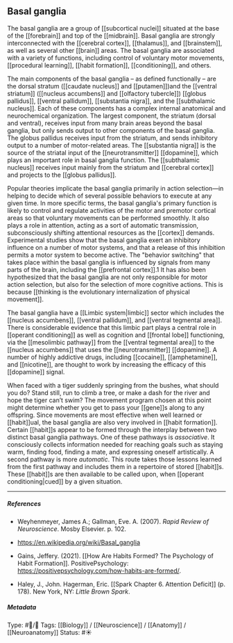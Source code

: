 ## Basal ganglia  # 

The basal ganglia are a group of [[subcortical nuclei]] situated at the base of the [[forebrain]] and top of the [[midbrain]]. Basal ganglia are strongly interconnected with the [[cerebral cortex]], [[thalamus]], and [[brainstem]], as well as several other [[brain]] areas. The basal ganglia are associated with a variety of functions, including control of voluntary motor movements, [[procedural learning]], [[habit formation]], [[conditioning]], and others. 

The main components of the basal ganglia – as defined functionally – are the dorsal stratum ([[caudate nucleus]] and [[putamen]])and the [[ventral striatum]] ([[nucleus accumbens]] and [[olfactory tubercle]]) [[globus pallidus]], [[ventral pallidum]], [[substantia nigra]], and the [[subthalamic nucleus]]. Each of these components has a complex internal anatomical and neurochemical organization. The largest component, the striatum (dorsal and ventral), receives input from many brain areas beyond the basal ganglia, but only sends output to other components of the basal ganglia. The globus pallidus receives input from the striatum, and sends inhibitory output to a number of motor-related areas. The [[substantia nigra]] is the source of the striatal input of the [[neurotransmitter]] [[dopamine]], which plays an important role in basal ganglia function. The [[subthalamic nucleus]] receives input mainly from the striatum and [[cerebral cortex]] and projects to the [[globus pallidus]].

Popular theories implicate the basal ganglia primarily in action selection—in helping to decide which of several possible behaviors to execute at any given time. In more specific terms, the basal ganglia's primary function is likely to control and regulate activities of the motor and premotor cortical areas so that voluntary movements can be performed smoothly. It also plays a role in attention, acting as a sort of automatic transmission, subconsciously shifting attentional resources as the [[cortex]] demands. Experimental studies show that the basal ganglia exert an inhibitory influence on a number of motor systems, and that a release of this inhibition permits a motor system to become active. The "behavior switching" that takes place within the basal ganglia is influenced by signals from many parts of the brain, including the [[prefrontal cortex]].1 It has also been hypothesized that the basal ganglia are not only responsible for motor action selection, but also for the selection of more cognitive actions. This is because [[thinking is the evolutionary internalization of physical movement]].

The basal ganglia have a [[Limbic system|limbic]] sector which includes the [[nucleus accumbens]], [[ventral pallidum]], and [[ventral tegmental area]]. There is considerable evidence that this limbic part plays a central role in [[operant conditioning]] as well as cognition and [[frontal lobe]] functioning, via the [[mesolimbic pathway]] from the [[ventral tegmental area]] to the [[nucleus accumbens]] that uses the [[neurotransmitter]] [[dopamine]]. A number of highly addictive drugs, including [[cocaine]], [[amphetamine]], and [[nicotine]], are thought to work by increasing the efficacy of this [[dopamine]] signal.

When faced with a tiger suddenly springing from the bushes, what should you do? Stand still, run to climb a tree, or make a dash for the river and hope the tiger can’t swim? The movement program chosen at this point might determine whether you get to pass your [[gene]]s along to any offspring. Since movements are most effective when well learned or [[habit]]ual, the basal ganglia are also very involved in [[habit formation]]. Certain [[habit]]s appear to be formed through the interplay between two distinct basal ganglia pathways. One of these pathways is _associative_. It consciously collects information needed for reaching goals such as staying warm, finding food, finding a mate, and expressing oneself artistically. A second pathway is more _automatic_. This route takes those lessons learned from the first pathway and includes them in a repertoire of stored [[habit]]s. These [[habit]]s are then available to be called upon, when [[operant conditioning|cued]] by a given situation.

___

##### References

- Weyhenmeyer, James A.; Gallman, Eve. A. (2007). _Rapid Review of Neuroscience_. Mosby Elsevier. p. 102.

- https://en.wikipedia.org/wiki/Basal_ganglia

- Gains, Jeffery. (2021). [[How Are Habits Formed? The Psychology of Habit Formation]]. PositivePsychology: https://positivepsychology.com/how-habits-are-formed/.

- Haley, J., John. Hagerman, Eric. [[Spark Chapter 6. Attention Deficit]] (p. 178). New York, NY: _Little Brown Spark_.

##### Metadata

Type: #🔵/🔵 
Tags: [[Biology]] / [[Neuroscience]] / [[Anatomy]] / [[Neuroanatomy]] 
Status: #☀️ 